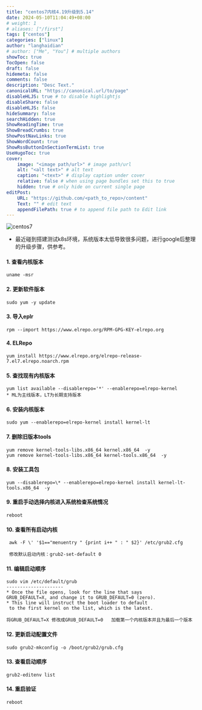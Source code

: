```yaml
---
title: "centos7内核4.19升级到5.14"
date: 2024-05-10T11:04:49+08:00 
# weight: 1
# aliases: ["/first"]
tags: ["centos"]
categories: ["linux"]
author: "langhaidian"
# author: ["Me", "You"] # multiple authors
showToc: true
TocOpen: false
draft: false
hidemeta: false
comments: false
description: "Desc Text."
canonicalURL: "https://canonical.url/to/page"
disableHLJS: true # to disable highlightjs
disableShare: false
disableHLJS: false
hideSummary: false
searchHidden: true
ShowReadingTime: true
ShowBreadCrumbs: true
ShowPostNavLinks: true
ShowWordCount: true
ShowRssButtonInSectionTermList: true
UseHugoToc: true
cover:
    image: "<image path/url>" # image path/url
    alt: "<alt text>" # alt text
    caption: "<text>" # display caption under cover
    relative: false # when using page bundles set this to true
    hidden: true # only hide on current single page
editPost:
    URL: "https://github.com/<path_to_repo>/content"
    Text: "" # edit text
    appendFilePath: true # to append file path to Edit link
---
```


![centos7](/img/install-centos-7-logo.png)

* 最近碰到搭建测试k8s环境，系统版本太低导致很多问题，进行google后整理的升级步骤，供参考。

#### 1. 查看内核版本

    uname -msr
#### 2. 更新软件版本

    sudo yum -y update

#### 3. 导入eplr

    rpm --import https://www.elrepo.org/RPM-GPG-KEY-elrepo.org

#### 4. ELRepo

    yum install https://www.elrepo.org/elrepo-release-7.el7.elrepo.noarch.rpm

#### 5. 查找现有内核版本

    yum list available --disablerepo='*' --enablerepo=elrepo-kernel
    * ML为主线版本，LT为长期支持版本

#### 6. 安装内核版本

    sudo yum --enablerepo=elrepo-kernel install kernel-lt

#### 7. 删除旧版本tools

    yum remove kernel-tools-libs.x86_64 kernel.x86_64  -y
    yum remove kernel-tools-libs.x86_64 kernel-tools.x86_64  -y

#### 8. 安装工具包

    yum --disablerepo=\* --enablerepo=elrepo-kernel install kernel-lt-tools.x86_64  -y

#### 9. 重启手动选择内核进入系统检查系统情况

    reboot

#### 10. 查看所有启动内核

     awk -F \' '$1=="menuentry " {print i++ " : " $2}' /etc/grub2.cfg 

     修改默认启动内核：grub2-set-default 0

#### 11. 编辑启动顺序

    sudo vim /etc/default/grub
    ---------------------
    * Once the file opens, look for the line that says 
    GRUB_DEFAULT=X, and change it to GRUB_DEFAULT=0 (zero). 
    * This line will instruct the boot loader to default
     to the first kernel on the list, which is the latest.

    将GRUB_DEFAULT=X 修改成GRUB_DEFAULT=0   加载第一个内核版本并且为最后一个版本

#### 12. 更新启动配置文件

    sudo grub2-mkconfig -o /boot/grub2/grub.cfg

#### 13. 查看启动顺序

    grub2-editenv list

#### 14. 重启验证

    reboot

